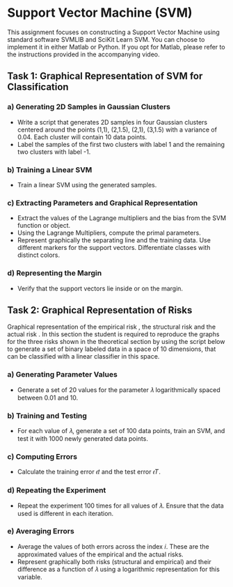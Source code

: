 
# Support Vector Machine (SVM)

This assignment focuses on constructing a Support Vector Machine using standard software SVMLIB and SciKit Learn SVM. You can choose to implement it in either Matlab or Python. If you opt for Matlab, please refer to the instructions provided in the accompanying video.

## Task 1: Graphical Representation of SVM for Classification

### a) Generating 2D Samples in Gaussian Clusters
- Write a script that generates 2D samples in four Gaussian clusters centered around the points (1,1), (2,1.5), (2,1), (3,1.5) with a variance of 0.04. Each cluster will contain 10 data points.
- Label the samples of the first two clusters with label 1 and the remaining two clusters with label -1.
### b) Training a Linear SVM
- Train a linear SVM using the generated samples.
### c) Extracting Parameters and Graphical Representation
- Extract the values of the Lagrange multipliers and the bias from the SVM function or object.
- Using the Lagrange Multipliers, compute the primal parameters.
- Represent graphically the separating line and the training data. Use different markers for the support vectors. Differentiate classes with distinct colors.
### d) Representing the Margin
- Verify that the support vectors lie inside or on the margin.


## Task 2: Graphical Representation of Risks
Graphical representation of the empirical risk , the structural risk  and the actual risk . In this section the student is required to reproduce the graphs for the three risks shown in the theoretical section by using the script below to generate a set of binary labeled data in a space of 10 dimensions, that can be classified with a linear classifier in this space. 

### a) Generating Parameter Values
- Generate a set of 20 values for the parameter 𝜆 logarithmically spaced between 0.01 and 10.
### b) Training and Testing
- For each value of 𝜆, generate a set of 100 data points, train an SVM, and test it with 1000 newly generated data points.
### c) Computing Errors
- Calculate the training error 𝜖𝑡 and the test error 𝜖𝑇.
### d) Repeating the Experiment
- Repeat the experiment 100 times for all values of 𝜆. Ensure that the data used is different in each iteration.
### e) Averaging Errors
- Average the values of both errors across the index 𝑖. These are the approximated values of the empirical and the actual risks.
- Represent graphically both risks (structural and empirical) and their difference as a function of 𝜆 using a logarithmic representation for this variable.
